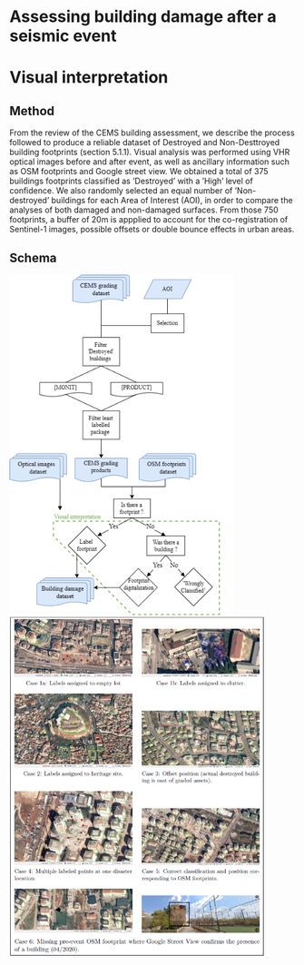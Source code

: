 # Assessing building damage after a seismic event
# Visual interpretation

## Method
From the review of the CEMS building assessment, we describe the process followed to produce a reliable dataset of Destroyed and Non-Desttroyed building footprints (section 5.1.1). Visual analysis was performed using VHR optical images before and after event, as well as ancillary information such as OSM footprints and Google street view. We obtained a total of 375 buildings footprints classified as ’Destroyed’ with a ’High’ level of confidence. We also randomly selected an equal number of ’Non-destroyed’ buildings for each Area of Interest (AOI), in order to compare the analyses of both damaged and non-damaged surfaces. From those 750 footprints, a buffer of 20m is appplied to account for the co-registration of Sentinel-1 images, possible offsets or double bounce effects in urban areas.

## Schema 

<img src="https://github.com/Augustin-Ma/AssessingDamage/blob/78985cd8fcfc99666265708da7d7ad152034d679/building-Datasets/fig/visual_analysis.png" alt="process" height="600" >


<img src="https://github.com/Augustin-Ma/AssessingDamage/blob/503c80eb94afffdb1229532d309373a95c78bd19/building-Datasets/fig/Cases.png" alt="cases" height="600" >

